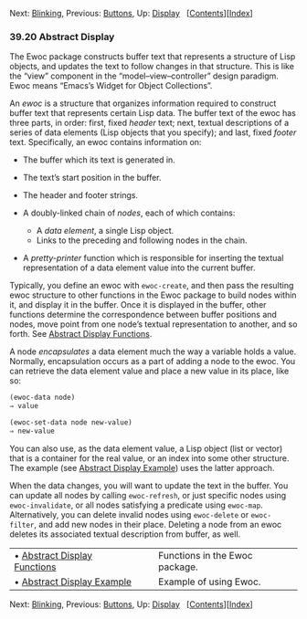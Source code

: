 

Next: [Blinking](Blinking.html), Previous: [Buttons](Buttons.html), Up: [Display](Display.html)   \[[Contents](index.html#SEC_Contents "Table of contents")]\[[Index](Index.html "Index")]

### 39.20 Abstract Display

The Ewoc package constructs buffer text that represents a structure of Lisp objects, and updates the text to follow changes in that structure. This is like the “view” component in the “model–view–controller” design paradigm. Ewoc means “Emacs’s Widget for Object Collections”.

An *ewoc* is a structure that organizes information required to construct buffer text that represents certain Lisp data. The buffer text of the ewoc has three parts, in order: first, fixed *header* text; next, textual descriptions of a series of data elements (Lisp objects that you specify); and last, fixed *footer* text. Specifically, an ewoc contains information on:

*   The buffer which its text is generated in.

*   The text’s start position in the buffer.

*   The header and footer strings.

*   A doubly-linked chain of *nodes*, each of which contains:

    *   A *data element*, a single Lisp object.
    *   Links to the preceding and following nodes in the chain.

*   A *pretty-printer* function which is responsible for inserting the textual representation of a data element value into the current buffer.

Typically, you define an ewoc with `ewoc-create`, and then pass the resulting ewoc structure to other functions in the Ewoc package to build nodes within it, and display it in the buffer. Once it is displayed in the buffer, other functions determine the correspondence between buffer positions and nodes, move point from one node’s textual representation to another, and so forth. See [Abstract Display Functions](Abstract-Display-Functions.html).

A node *encapsulates* a data element much the way a variable holds a value. Normally, encapsulation occurs as a part of adding a node to the ewoc. You can retrieve the data element value and place a new value in its place, like so:

```lisp
(ewoc-data node)
⇒ value

(ewoc-set-data node new-value)
⇒ new-value
```

You can also use, as the data element value, a Lisp object (list or vector) that is a container for the real value, or an index into some other structure. The example (see [Abstract Display Example](Abstract-Display-Example.html)) uses the latter approach.

When the data changes, you will want to update the text in the buffer. You can update all nodes by calling `ewoc-refresh`, or just specific nodes using `ewoc-invalidate`, or all nodes satisfying a predicate using `ewoc-map`. Alternatively, you can delete invalid nodes using `ewoc-delete` or `ewoc-filter`, and add new nodes in their place. Deleting a node from an ewoc deletes its associated textual description from buffer, as well.

|                                                                 |    |                                |
| :-------------------------------------------------------------- | -- | :----------------------------- |
| • [Abstract Display Functions](Abstract-Display-Functions.html) |    | Functions in the Ewoc package. |
| • [Abstract Display Example](Abstract-Display-Example.html)     |    | Example of using Ewoc.         |

Next: [Blinking](Blinking.html), Previous: [Buttons](Buttons.html), Up: [Display](Display.html)   \[[Contents](index.html#SEC_Contents "Table of contents")]\[[Index](Index.html "Index")]
